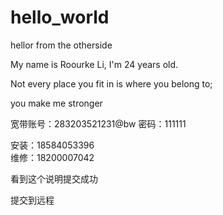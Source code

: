 # hello_world

hellor from the otherside

My name is Roourke Li, I'm 24 years old. 

Not every place you fit in is where you belong to;

you make me stronger


宽带账号：283203521231@bw
密码：111111

安装：18584053396	
维修：18200007042

看到这个说明提交成功

提交到远程

